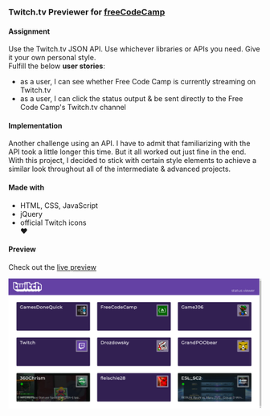 ### Twitch.tv Previewer for [freeCodeCamp](https://www.freecodecamp.org/challenges/use-the-twitchtv-json-api)

#### Assignment
Use the Twitch.tv JSON API. Use whichever libraries or APIs you need. Give it your own personal style.  
Fulfill the below **user stories**:
- as a user, I can see whether Free Code Camp is currently streaming on Twitch.tv  
- as a user, I can click the status output & be sent directly to the Free Code Camp's Twitch.tv channel  

#### Implementation
Another challenge using an API. I have to admit that familiarizing with the API took a little longer this time. But it all worked out just fine in the end. With this project, I decided to stick with certain style elements to achieve a similar look throughout all of the intermediate & advanced projects.

#### Made with
- HTML, CSS, JavaScript  
- jQuery  
- official Twitch icons  
♥

#### Preview

Check out the [live preview](https://miffili.github.io/freeCodeCamp/FED-twitchAPIproject)

![Screenshot of the Twitch Previewer for freeCodeCamp](https://raw.githubusercontent.com/Miffili/freeCodeCamp/eedaa8cedca760d16bab25af598e99035c6ae9fd/FED-twitchAPIproject/preview/2018-02-04%2015_19_17-favorite%20twitch%20channels.png "Screenshot of the Twitch Previewer for freeCodeCamp")
